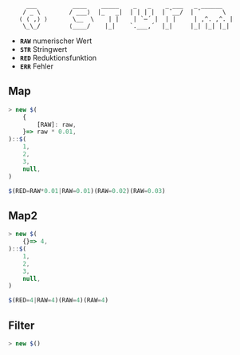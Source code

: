 ```
     ___          ____    _____    _   _    _ ___   _ ______
    / _ \        / ___⟩  |_   _|  | | | |  | ˇ__/  | ˇ      \
   ⟨ ⟨ ,⟩ ⟩       \__  \    | |    | `–´ |  | |     | ,^. ,^. |
    \_\_/        ⟨____/    |_|    `.___,´  |_|     |_| |_| |_|

```

- **`RAW`** numerischer Wert
- **`STR`** Stringwert
- **`RED`** Reduktionsfunktion
- **`ERR`** Fehler

## Map
```js
> new $(
    {
        [RAW]: raw,
    }=> raw * 0.01,
)::$(
    1,
    2,
    3,
    null,
)

$(RED=RAW*0.01|RAW=0.01)(RAW=0.02)(RAW=0.03)
```

## Map2
```js
> new $(
    {}=> 4,
)::$(
    1,
    2,
    3,
    null,
)

$(RED=4|RAW=4)(RAW=4)(RAW=4)
```

## Filter
```js
> new $()
```
